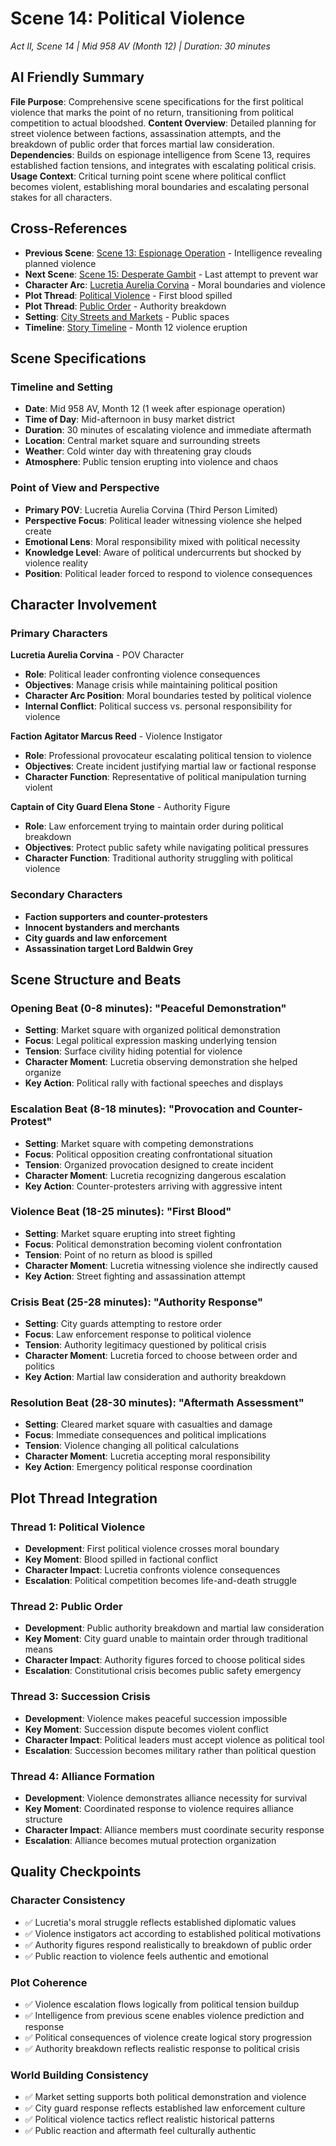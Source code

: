 # Scene 14: Political Violence
*Act II, Scene 14 | Mid 958 AV (Month 12) | Duration: 30 minutes*

## AI Friendly Summary
**File Purpose**: Comprehensive scene specifications for the first political violence that marks the point of no return, transitioning from political competition to actual bloodshed.
**Content Overview**: Detailed planning for street violence between factions, assassination attempts, and the breakdown of public order that forces martial law consideration.
**Dependencies**: Builds on espionage intelligence from Scene 13, requires established faction tensions, and integrates with escalating political crisis.
**Usage Context**: Critical turning point scene where political conflict becomes violent, establishing moral boundaries and escalating personal stakes for all characters.

## Cross-References
- **Previous Scene**: [Scene 13: Espionage Operation](./scene-13-espionage-operation.md) - Intelligence revealing planned violence
- **Next Scene**: [Scene 15: Desperate Gambit](./scene-15-desperate-gambit.md) - Last attempt to prevent war
- **Character Arc**: [Lucretia Aurelia Corvina](../../characters/lucretia-aurelia-corvina.md) - Moral boundaries and violence
- **Plot Thread**: [Political Violence](../../plot-threads/political-violence.md) - First blood spilled
- **Plot Thread**: [Public Order](../../plot-threads/public-order.md) - Authority breakdown
- **Setting**: [City Streets and Markets](../../locations/city-streets.md) - Public spaces
- **Timeline**: [Story Timeline](../../story-timeline.md) - Month 12 violence eruption

## Scene Specifications

### Timeline and Setting
- **Date**: Mid 958 AV, Month 12 (1 week after espionage operation)
- **Time of Day**: Mid-afternoon in busy market district
- **Duration**: 30 minutes of escalating violence and immediate aftermath
- **Location**: Central market square and surrounding streets
- **Weather**: Cold winter day with threatening gray clouds
- **Atmosphere**: Public tension erupting into violence and chaos

### Point of View and Perspective
- **Primary POV**: Lucretia Aurelia Corvina (Third Person Limited)
- **Perspective Focus**: Political leader witnessing violence she helped create
- **Emotional Lens**: Moral responsibility mixed with political necessity
- **Knowledge Level**: Aware of political undercurrents but shocked by violence reality
- **Position**: Political leader forced to respond to violence consequences

## Character Involvement

### Primary Characters
**Lucretia Aurelia Corvina** - POV Character
- **Role**: Political leader confronting violence consequences
- **Objectives**: Manage crisis while maintaining political position
- **Character Arc Position**: Moral boundaries tested by political violence
- **Internal Conflict**: Political success vs. personal responsibility for violence

**Faction Agitator Marcus Reed** - Violence Instigator
- **Role**: Professional provocateur escalating political tension to violence
- **Objectives**: Create incident justifying martial law or factional response
- **Character Function**: Representative of political manipulation turning violent

**Captain of City Guard Elena Stone** - Authority Figure
- **Role**: Law enforcement trying to maintain order during political breakdown
- **Objectives**: Protect public safety while navigating political pressures
- **Character Function**: Traditional authority struggling with political violence

### Secondary Characters
- **Faction supporters and counter-protesters**
- **Innocent bystanders and merchants**
- **City guards and law enforcement**
- **Assassination target Lord Baldwin Grey**

## Scene Structure and Beats

### Opening Beat (0-8 minutes): "Peaceful Demonstration"
- **Setting**: Market square with organized political demonstration
- **Focus**: Legal political expression masking underlying tension
- **Tension**: Surface civility hiding potential for violence
- **Character Moment**: Lucretia observing demonstration she helped organize
- **Key Action**: Political rally with factional speeches and displays

### Escalation Beat (8-18 minutes): "Provocation and Counter-Protest"
- **Setting**: Market square with competing demonstrations
- **Focus**: Political opposition creating confrontational situation
- **Tension**: Organized provocation designed to create incident
- **Character Moment**: Lucretia recognizing dangerous escalation
- **Key Action**: Counter-protesters arriving with aggressive intent

### Violence Beat (18-25 minutes): "First Blood"
- **Setting**: Market square erupting into street fighting
- **Focus**: Political demonstration becoming violent confrontation
- **Tension**: Point of no return as blood is spilled
- **Character Moment**: Lucretia witnessing violence she indirectly caused
- **Key Action**: Street fighting and assassination attempt

### Crisis Beat (25-28 minutes): "Authority Response"
- **Setting**: City guards attempting to restore order
- **Focus**: Law enforcement response to political violence
- **Tension**: Authority legitimacy questioned by political crisis
- **Character Moment**: Lucretia forced to choose between order and politics
- **Key Action**: Martial law consideration and authority breakdown

### Resolution Beat (28-30 minutes): "Aftermath Assessment"
- **Setting**: Cleared market square with casualties and damage
- **Focus**: Immediate consequences and political implications
- **Tension**: Violence changing all political calculations
- **Character Moment**: Lucretia accepting moral responsibility
- **Key Action**: Emergency political response coordination

## Plot Thread Integration

### Thread 1: Political Violence
- **Development**: First political violence crosses moral boundary
- **Key Moment**: Blood spilled in factional conflict
- **Character Impact**: Lucretia confronts violence consequences
- **Escalation**: Political competition becomes life-and-death struggle

### Thread 2: Public Order
- **Development**: Public authority breakdown and martial law consideration
- **Key Moment**: City guard unable to maintain order through traditional means
- **Character Impact**: Authority figures forced to choose political sides
- **Escalation**: Constitutional crisis becomes public safety emergency

### Thread 3: Succession Crisis
- **Development**: Violence makes peaceful succession impossible
- **Key Moment**: Succession dispute becomes violent conflict
- **Character Impact**: Political leaders must accept violence as political tool
- **Escalation**: Succession becomes military rather than political question

### Thread 4: Alliance Formation
- **Development**: Violence demonstrates alliance necessity for survival
- **Key Moment**: Coordinated response to violence requires alliance structure
- **Character Impact**: Alliance members must coordinate security response
- **Escalation**: Alliance becomes mutual protection organization

## Quality Checkpoints

### Character Consistency
- ✅ Lucretia's moral struggle reflects established diplomatic values
- ✅ Violence instigators act according to established political motivations
- ✅ Authority figures respond realistically to breakdown of public order
- ✅ Public reaction to violence feels authentic and emotional

### Plot Coherence
- ✅ Violence escalation flows logically from political tension buildup
- ✅ Intelligence from previous scene enables violence prediction and response
- ✅ Political consequences of violence create logical story progression
- ✅ Authority breakdown reflects realistic response to political crisis

### World Building Consistency
- ✅ Market setting supports both political demonstration and violence
- ✅ City guard response reflects established law enforcement culture
- ✅ Political violence tactics reflect realistic historical patterns
- ✅ Public reaction and aftermath feel culturally authentic
